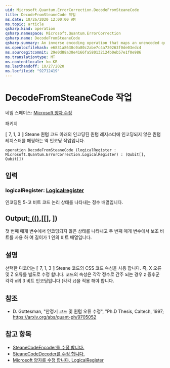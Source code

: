 ```yaml
---
uid: Microsoft.Quantum.ErrorCorrection.DecodeFromSteaneCode
title: DecodeFromSteaneCode 작업
ms.date: 10/26/2020 12:00:00 AM
ms.topic: article
qsharp.kind: operation
qsharp.namespace: Microsoft.Quantum.ErrorCorrection
qsharp.name: DecodeFromSteaneCode
qsharp.summary: An inverse encoding operation that maps an unencoded quantum register to an encoded quantum register under the ⟦7, 1, 3⟧ Steane quantum code.
ms.openlocfilehash: e6831a8630c0a80c2abe7c4a720263f0de03edc4
ms.sourcegitcommit: 29e0d88a30e4166fa580132124b0eb57e1f0e986
ms.translationtype: MT
ms.contentlocale: ko-KR
ms.lasthandoff: 10/27/2020
ms.locfileid: "92712419"
---
```

# <a name="decodefromsteanecode-operation"></a>DecodeFromSteaneCode 작업

네임 스페이스: [Microsoft 양자 수정](xref:Microsoft.Quantum.ErrorCorrection)

패키지 [](https://nuget.org/packages/)


⟦ 7, 1, 3 ⟧ Steane 퀀텀 코드 아래의 인코딩된 퀀텀 레지스터에 인코딩되지 않은 퀀텀 레지스터를 매핑하는 역 인코딩 작업입니다.

```qsharp
operation DecodeFromSteaneCode (logicalRegister : Microsoft.Quantum.ErrorCorrection.LogicalRegister) : (Qubit[], Qubit[])
```


## <a name="input"></a>입력

### <a name="logicalregister--logicalregister"></a>logicalRegister: [Logicalregister](xref:Microsoft.Quantum.ErrorCorrection.LogicalRegister)

인코딩된 5-고 비트 코드 논리 상태를 나타내는 정수 배열입니다.



## <a name="output--qubitqubit"></a>Output[: ((),](xref:microsoft.quantum.lang-ref.qubit)[[], [](xref:microsoft.quantum.lang-ref.qubit)])

첫 번째 매개 변수에서 인코딩되지 않은 상태를 나타내고 두 번째 매개 변수에서 보조 비트를 사용 하 여 길이가 1 인의 비트 배열입니다.

## <a name="remarks"></a>설명

선택한 디코더는 ⟦ 7, 1, 3 ⟧ Steane 코드의 CSS 코드 속성을 사용 합니다. 즉, X 오류 및 Z 오류를 별도로 수정 합니다. 코드의 속성은 각각 정수로 간주 되는 경우 z 증후군 각각 x의 3 비트 인코딩입니다 (각각 z)을 적용 해야 합니다.

## <a name="references"></a>참조

- D. Gottesman, "안정기 코드 및 퀀텀 오류 수정", "Ph.D Thesis, Caltech, 1997; https://arxiv.org/abs/quant-ph/9705052

## <a name="see-also"></a>참고 항목

- [SteaneCodeEncoder를 수정 합니다.](xref:Microsoft.Quantum.ErrorCorrection.SteaneCodeEncoder)
- [SteaneCodeDecoder를 수정 합니다.](xref:Microsoft.Quantum.ErrorCorrection.SteaneCodeDecoder)
- [Microsoft 양자를 수정 합니다. LogicalRegister](xref:Microsoft.Quantum.ErrorCorrection.LogicalRegister)